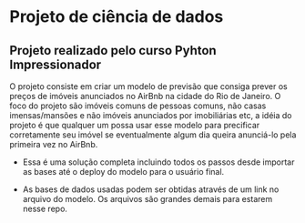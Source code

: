 # Projeto de ciência de dados
## Projeto realizado pelo curso Pyhton Impressionador

O projeto consiste em criar um modelo de previsão que consiga prever os preços de imóveis anunciados no AirBnb na cidade do Rio de Janeiro.
O foco do projeto são imóveis comuns de pessoas comuns, não casas imensas/mansões e não imóveis anunciados por imobiliárias etc, a idéia do projeto é que qualquer um possa usar esse modelo para precificar corretamente seu imóvel se eventualmente algum dia queira anunciá-lo pela primeira vez no AirBnb.

- Essa é uma solução completa incluindo todos os passos desde importar as bases até o deploy do modelo para o usuário final.

- As bases de dados usadas podem ser obtidas através de um link no arquivo do modelo. Os arquivos são grandes demais para estarem nesse repo.
 
